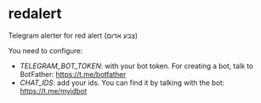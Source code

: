# redalert
Telegram alerter for red alert (צבע אדום)

You need to configure:
* *TELEGRAM_BOT_TOKEN*: with your bot token. For creating a bot, talk to BotFather: https://t.me/botfather
* *CHAT_IDS*: add your ids. You can find it by talking with the bot: https://t.me/myidbot
